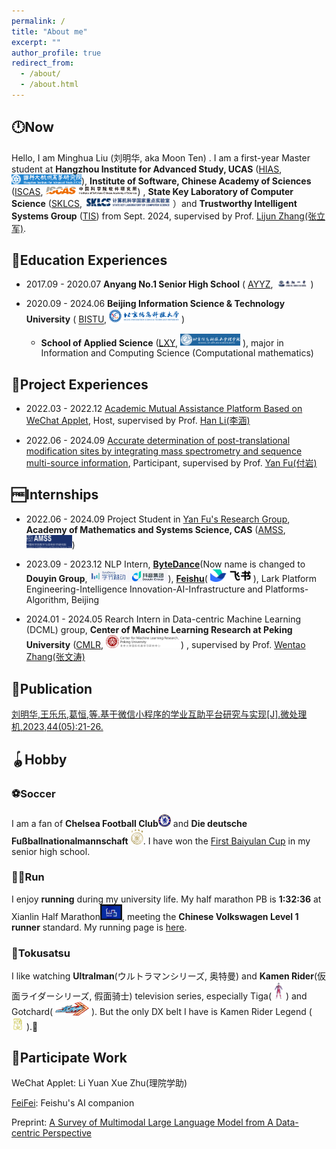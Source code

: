 ```yaml
---
permalink: /
title: "About me"
excerpt: ""
author_profile: true
redirect_from: 
  - /about/
  - /about.html
---
```


## 🕛Now

Hello, I am Minghua Liu (刘明华, aka Moon Ten) . I am a first-year Master student at **Hangzhou Institute for Advanced Study, UCAS** ([HIAS](http://hias.ucas.ac.cn/), <img title="" src="../images/hias_logo.png" alt="" width="112">), **Institute of Software, Chinese Academy of Sciences** ([ISCAS](http://www.is.cas.cn/), <img title="" src="../images/iscas_logo.png" alt="" width="147">) , **State Key Laboratory of Computer Science** ([SKLCS](https://lcs.ios.ac.cn/), <img title="" src="../images/sklcs_logo.png" alt="" width="137"> ）and **Trustworthy Intelligent Systems Group** ([TIS](https://iscasmc.ios.ac.cn/)) from Sept. 2024, supervised by Prof. [Lijun Zhang(张立军)](https://iscasmc.ios.ac.cn/people/lijun-zhang/).

## 📖Education Experiences

- 2017.09 - 2020.07 **Anyang No.1 Senior High School** ( [AYYZ](http://www.ayyz.cn/), <img title="" src="../images/ayyz_logo.png" alt="" width="52"> )

- 2020.09 - 2024.06 **Beijing Information Science & Technology University** ( [BISTU](https://www.bistu.edu.cn/), <img title="" src="../images/bistu_logo.png" alt="" width="112">  )
  
  - **School of Applied Science** ([LXY](https://science.bistu.edu.cn/),  <img title="" src="../images/bistu_lxy_logo.png" alt="" width="96"> ), major in Information and Computing Science (Computational mathematics)

## 🔧Project Experiences

- 2022.03 - 2022.12  [Academic Mutual Assistance Platform Based on WeChat Applet](http://bjcxcy.bjtu.edu.cn/Index/ItemDetail?id=e606080b-1e26-476a-ba77-51dccc089314&_pageIndex=713&_id=e6051615-3507-43a9-99ea-d03836c7f681),  Host, supervised by Prof. [Han Li(李涵)](https://science.bistu.edu.cn/xygk/szdw/djx/436749.html) 

- 2022.06 -    2024.09     [Accurate determination of post-translational modification sites by integrating mass spectrometry and sequence multi-source information](https://www.izaiwen.cn/detail.NDQxNDc1.html),   Participant, supervised by Prof. [Yan Fu(付岩)](http://fugroup.amss.ac.cn/People/fuyan/index_en.htm)

## 🆓Internships

- 2022.06 -    2024.09      Project Student in [Yan Fu's Research Group](http://fugroup.amss.ac.cn/), **Academy of Mathematics and Systems Science, CAS** ([AMSS](http://www.amss.ac.cn/), <img title="" src="../images/amss_logo.png" alt="" width="73">)

- 2023.09 - 2023.12  NLP Intern,  [**ByteDance**](https://www.bytedance.com/)(Now name is changed to **Douyin Group**, <img src="../images/bt_logo.png" title="" alt="" width="125">), [**Feishu**](https://www.larksuite.com/zh_cn)( <img title="" src="../images/feishu_logo.png" alt="" width="65"> ), Lark Platform Engineering-Intelligence Innovation-AI-Infrastructure and Platforms-Algorithm, Beijing

- 2024.01 - 2024.05  Rearch Intern in Data-centric Machine Learning (DCML) group,  **Center of Machine Learning Research at Peking University** ([CMLR](https://cmlr.pku.edu.cn/index.htm#), <img title="" src="../images/cmlr_pku_logo.png" alt="" width="120">) , supervised by Prof. [Wentao Zhang(张文涛)](https://zwt233.github.io/)

## 📃Publication

[刘明华,王乐乐,葛恒,等.基于微信小程序的学业互助平台研究与实现[J].微处理机,2023,44(05):21-26.](https://kns.cnki.net/kcms2/article/abstract?v=m22VhQxdXyfPWgATkBXXZDpeCczqbcUFBpk6uKY5fA2QjgLRmlrG7xnUiElCqMDYWPd3RMRHLY-4hiTF4yXGvDZ3bMZz49V6o-Y9FzCe6EZ4NqKvutrAAorl1a8LecnKDCUIufCrkucWN-OsB27XFg==&uniplatform=NZKPT&language=CHS)

## 🪀Hobby

### ⚽Soccer

I am a fan of **Chelsea Football Club**<img title="" src="../images/chelsea_log.png" alt="" width="20"> and **Die deutsche Fußballnationalmannschaft** <img title="" src="../images/germany_logo.png" alt="" width="20">. I have won the [First Baiyulan Cup](http://8.140.50.65/quanguowenmingxiaoyuanfengcai/xiaoyuanwenhuajianshe/2018-04-02/1344.html) in my senior high school. 

### 🏃🏼Run

I enjoy **running** during my university life. My half marathon PB is **1:32:36** at Xianlin Half Marathon<img src="../images/xianma-logo.png" title="" alt="" width="35">, meeting the **Chinese Volkswagen Level 1 runner** standard. My running page is [here](https://liu-ming-hua.github.io/running_page/).

### 👾Tokusatsu

I like watching **Ultralman**(ウルトラマンシリーズ, 奥特曼) and **Kamen Rider**(仮面ライダーシリーズ, 假面骑士) television series, especially Tiga( <img title="" src="../images/tiga_logo.png" alt="" width="15"> ) and Gotchard( <img title="" src="../images/gotchard_logo.png" alt="" width="54"> ). But the only DX belt I have is Kamen Rider Legend ( <img title="" src="../images/legend_logo.png" alt="" width="20"> ).🐶

## 👣Participate Work

WeChat Applet: Li Yuan Xue Zhu(理院学助)

[FeiFei](https://www.feishu.cn/product/ai_companion): Feishu's AI companion

Preprint: [A Survey of Multimodal Large Language Model from A Data-centric Perspective](https://arxiv.org/abs/2405.16640)
